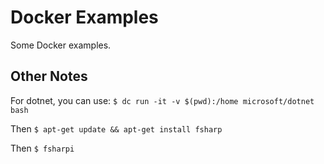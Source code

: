 # Docker Examples

Some Docker examples.

## Other Notes

For dotnet, you can use: `$ dc run -it -v $(pwd):/home microsoft/dotnet bash`

Then `$ apt-get update && apt-get install fsharp`

Then `$ fsharpi`
